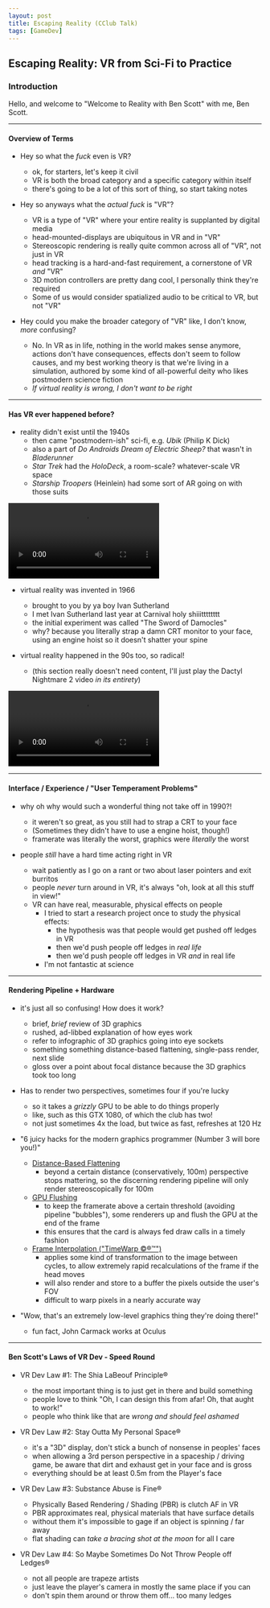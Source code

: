 ```yaml
---
layout: post
title: Escaping Reality (CClub Talk)
tags: [GameDev]
---
```


Escaping Reality: VR from Sci-Fi to Practice
--------------------------------------------

### Introduction ###

Hello, and welcome to "Welcome to Reality with Ben Scott" with me, Ben Scott.

---


#### Overview of Terms ####

* Hey so what the *fuck* even is VR?
    * ok, for starters, let's keep it civil
    * VR is both the broad category and a specific category within itself
    * there's going to be a lot of this sort of thing, so start taking notes

* Hey so anyways what the *actual fuck* is "VR"?
    * VR is a type of "VR" where your entire reality is supplanted by digital media
    * head-mounted-displays are ubiquitous in VR and in "VR"
    * Stereoscopic rendering is really quite common across all of "VR", not just in VR
    * head tracking is a hard-and-fast requirement, a cornerstone of VR *and* "VR"
    * 3D motion controllers are pretty dang cool, I personally think they're required
    * Some of us would consider spatialized audio to be critical to VR, but not "VR"

* Hey could you make the broader category of "VR" like, I don't know, *more* confusing?
    * No. In VR as in life, nothing in the world makes sense anymore,
      actions don't have consequences, effects don't seem to follow causes,
      and my best working theory is that we're living in a simulation,
      authored by some kind of all-powerful deity who likes postmodern science fiction
    * *If virtual reality is wrong, I don't want to be right*

---


#### Has VR ever happened before? ####

* reality didn't exist until the 1940s
    * then came "postmodern-ish" sci-fi, e.g. *Ubik* (Philip K Dick)
    * also a part of *Do Androids Dream of Electric Sheep?* that wasn't in *Bladerunner*
    * *Star Trek* had the *HoloDeck*, a room-scale? whatever-scale VR space
    * *Starship Troopers* (Heinlein) had some sort of AR going on with those suits

<video src="https://www.youtube.com/watch?v=ISJWZpFIAlQ" autoplay nocontrols></video>

* virtual reality was invented in 1966
    * brought to you by ya boy Ivan Sutherland
    * I met Ivan Sutherland last year at Carnival holy shiiitttttttt
    * the initial experiment was called "The Sword of Damocles"
    * why? because you literally strap a damn CRT monitor to your face,
      using an engine hoist so it doesn't shatter your spine

* virtual reality happened in the 90s too, so radical!
    * (this section really doesn't need content,
      I'll just play the Dactyl Nightmare 2 video *in its entirety*)

<video src="https://www.youtube.com/watch?v=L60wgPuuDpE"></video>

---


#### Interface / Experience / "User Temperament Problems" ####
* why oh why would such a wonderful thing not take off in 1990?!
    * it weren't so great, as you still had to strap a CRT to your face
    * (Sometimes they didn't have to use a engine hoist, though!)
    * framerate was literally the worst, graphics were *literally* the worst

* people *still* have a hard time acting right in VR
    * wait patiently as I go on a rant or two about laser pointers and exit burritos
    * people *never* turn around in VR, it's always "oh, look at all this stuff in view!"
    * VR can have real, measurable, physical effects on people
        * I tried to start a research project once to study the physical effects:
            * the hypothesis was that people would get pushed off ledges in VR
            * then we'd push people off ledges in *real life*
            * then we'd push people off ledges in VR *and* in real life
        * I'm not fantastic at science

---


#### Rendering Pipeline + Hardware ####

* it's just all so confusing! How does it work?
    * brief, *brief* review of 3D graphics
    * rushed, ad-libbed explanation of how eyes work
    * refer to infographic of 3D graphics going into eye sockets
    * something something distance-based flattening, single-pass render, next slide
    * gloss over a point about focal distance because the 3D graphics took too long

* Has to render two perspectives, sometimes four if you're lucky
    * so it takes a *grizzly* GPU to be able to do things properly
    * like, such as this GTX 1080, of which the club has two!
    * not just sometimes 4x the load, but twice as fast, refreshes at 120 Hz

* "6 juicy hacks for the modern graphics programmer (Number 3 will bore you!)"
    * [Distance-Based Flattening][flat]
        * beyond a certain distance (conservatively, 100m) perspective stops mattering,
          so the discerning rendering pipeline will only render stereoscopically for 100m
    * [GPU Flushing][flush]
        * to keep the framerate above a certain threshold (avoiding pipeline "bubbles"),
          some renderers up and flush the GPU at the end of the frame
        * this ensures that the card is always fed draw calls in a timely fashion
    * [Frame Interpolation ("TimeWarp ©®™")][warp]
        * applies some kind of transformation to the image between cycles,
          to allow extremely rapid recalculations of the frame if the head moves
        * will also render and store to a buffer the pixels outside the user's FOV
        * difficult to warp pixels in a nearly accurate way


* "Wow, that's an extremely low-level graphics thing they're doing there!"
    * fun fact, John Carmack works at Oculus

---


#### Ben Scott's Laws of VR Dev - Speed Round ####

* VR Dev Law #1: The Shia LaBeouf Principle®
    * the most important thing is to just get in there and build something
    * people love to think "Oh, I can design this from afar! Oh, that aught to work!"
    * people who think like that are *wrong and should feel ashamed*

* VR Dev Law #2: Stay Outta My Personal Space®
    * it's a "3D" display, don't stick a bunch of nonsense in peoples' faces
    * when allowing a 3rd person perspective in a spaceship / driving game,
      be aware that dirt and exhaust get in your face and is gross
    * everything should be at least 0.5m from the Player's face

* VR Dev Law #3: Substance Abuse is Fine®
    * Physically Based Rendering / Shading (PBR) is clutch AF in VR
    * PBR approximates real, physical materials that have surface details
    * without them it's impossible to gage if an object is spinning / far away
    * flat shading can *take a bracing shot at the moon* for all I care

* VR Dev Law #4: So Maybe Sometimes Do Not Throw People off Ledges®
    * not all people are trapeze artists
    * just leave the player's camera in mostly the same place if you can
    * don't spin them around or throw them off... too many ledges


[flush]: <http://vrerse.com/wp-content/uploads/2014/05/TheLabRenderer.pdf>
[flat]: <http://jov.arvojournals.org/article.aspx?articleid=2122030>
[bubbles]: <http://www.ingenia.org.uk/Content/ingenia/issues/issue61/edwards.pdf>
[warp]: <https://developer3.oculus.com/documentation/mobilesdk/latest/concepts/mobile-timewarp-overview/>



